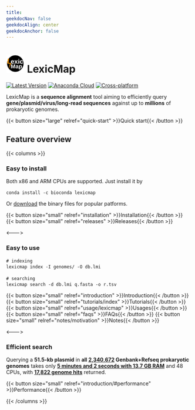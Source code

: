 ```yaml
---
title:
geekdocNav: false
geekdocAlign: center
geekdocAnchor: false
---
```

# <img src="logo.svg" width="50"/> LexicMap
<!-- markdownlint-capture -->
<!-- markdownlint-disable MD033 -->
<!-- markdownlint-restore -->

[![Latest Version](https://img.shields.io/github/release/shenwei356/LexicMap.svg?style=flat?maxAge=86400)](https://github.com/shenwei356/LexicMap/releases)
[![Anaconda Cloud](https://anaconda.org/bioconda/lexicmap/badges/version.svg)](https://anaconda.org/bioconda/lexicmap)
[![Cross-platform](https://img.shields.io/badge/platform-any-ec2eb4.svg?style=flat)](http://bioinf.shenwei.me/LexicMap/installation/)


LexicMap is a **sequence alignment** tool aiming to efficiently query **gene/plasmid/virus/long-read sequences** against up to **millions** of prokaryotic genomes.


{{< button size="large" relref="quick-start" >}}Quick start{{< /button >}}



## Feature overview

{{< columns >}}

### Easy to install

Both x86 and ARM CPUs are supported. Just install it by

    conda install -c bioconda lexicmap

Or [download](https://github.com/shenwei356/lexicmap/releases) the binary files for popular patforms.


{{< button size="small" relref="installation" >}}Installation{{< /button >}}
{{< button size="small" relref="releases" >}}Releases{{< /button >}}

<--->

### Easy to use

    # indexing
    lexicmap index -I genomes/ -O db.lmi

    # searching
    lexicmap search -d db.lmi q.fasta -o r.tsv

{{< button size="small" relref="introduction" >}}Introduction{{< /button >}}
{{< button size="small" relref="tutorials/index" >}}Tutorials{{< /button >}}
{{< button size="small" relref="usage/lexicmap" >}}Usages{{< /button >}}
{{< button size="small" relref="faqs" >}}FAQs{{< /button >}}
{{< button size="small" relref="notes/motivation" >}}Notes{{< /button >}}

<--->

### Efficient search

Querying a **51.5-kb plasmid** in **all <ins>2,340,672</ins> Genbank+Refseq prokaryotic genomes** takes only <ins>**5 minutes and 2 seconds with 13.7 GB RAM**</ins> and 48 CPUs, with <ins>**17,822 genome hits**</ins> returned.

{{< button size="small" relref="introduction/#performance" >}}Performance{{< /button >}}


{{< /columns >}}

